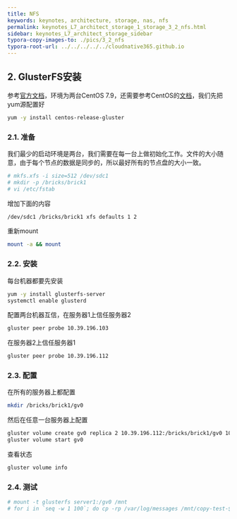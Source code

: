 ```yaml
---
title: NFS
keywords: keynotes, architecture, storage, nas, nfs
permalink: keynotes_L7_architect_storage_1_storage_3_2_nfs.html
sidebar: keynotes_L7_architect_storage_sidebar
typora-copy-images-to: ./pics/3_2_nfs
typora-root-url: ../../../../../cloudnative365.github.io
---
```


## 2. GlusterFS安装

参考[官方文档](https://docs.gluster.org/en/latest/Install-Guide/Install/#setup-method-2-setting-up-on-physical-servers)，环境为两台CentOS 7.9，还需要参考CentOS的[文档](https://wiki.centos.org/SpecialInterestGroup/Storage/gluster-Quickstart)，我们先把yum源配置好

``` bash
yum -y install centos-release-gluster
```

### 2.1. 准备

我们最少的启动环境是两台，我们需要在每一台上做初始化工作。文件的大小随意，由于每个节点的数据是同步的，所以最好所有的节点盘的大小一致。

``` bash
# mkfs.xfs -i size=512 /dev/sdc1
# mkdir -p /bricks/brick1
# vi /etc/fstab
```

增加下面的内容

``` bash
/dev/sdc1 /bricks/brick1 xfs defaults 1 2
```

重新mount

``` bash
mount -a && mount
```

### 2.2. 安装

每台机器都要先安装

``` bash
yum -y install glusterfs-server
systemctl enable glusterd
```

配置两台机器互信，在服务器1上信任服务器2

``` bash
gluster peer probe 10.39.196.103
```

在服务器2上信任服务器1

``` bash
gluster peer probe 10.39.196.112
```

### 2.3. 配置

在所有的服务器上都配置

``` bash
mkdir /bricks/brick1/gv0
```

然后在任意一台服务器上配置

``` bash
gluster volume create gv0 replica 2 10.39.196.112:/bricks/brick1/gv0 10.39.196.103:/bricks/brick1/gv0
gluster volume start gv0
```

查看状态

``` bash
gluster volume info
```

### 2.4. 测试

``` bash
# mount -t glusterfs server1:/gv0 /mnt
# for i in `seq -w 1 100`; do cp -rp /var/log/messages /mnt/copy-test-$i; done
```

